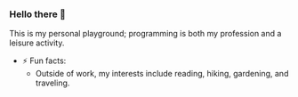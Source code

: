 ### Hello there 👋

This is my personal playground; programming is both my profession and a leisure activity. 
- ⚡ Fun facts:
  -  Outside of work, my interests include reading, hiking, gardening, and traveling.
